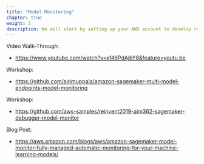 ```yaml
---
title: "Model Monitoring"
chapter: true
weight: 3
description: We will start by setting up your AWS account to develop robot applications with AWS RoboMaker. 
---
```


Video Walk-Through:
- https://www.youtube.com/watch?v=xf46PdAjbY8&feature=youtu.be 

Workshop:
- https://github.com/sirimuppala/amazon-sagemaker-multi-model-endpoints-model-monitoring 

Workshop:
- https://github.com/aws-samples/reinvent2019-aim362-sagemaker-debugger-model-monitor

Blog Post:
- https://aws.amazon.com/blogs/aws/amazon-sagemaker-model-monitor-fully-managed-automatic-monitoring-for-your-machine-learning-models/ 